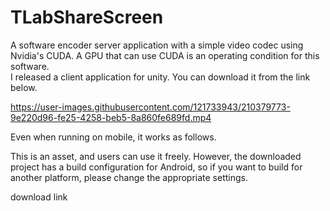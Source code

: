 # TLabShareScreen
A software encoder server application with a simple video codec using Nvidia's CUDA.
A GPU that can use CUDA is an operating condition for this software.  
I released a client application for unity. You can download it from the link below.


https://user-images.githubusercontent.com/121733943/210379773-9e220d96-fe25-4258-beb5-8a860fe689fd.mp4


Even when running on mobile, it works as follows.  

This is an asset, and users can use it freely.
However, the downloaded project has a build configuration for Android,
so if you want to build for another platform, please change the appropriate settings.

download link
